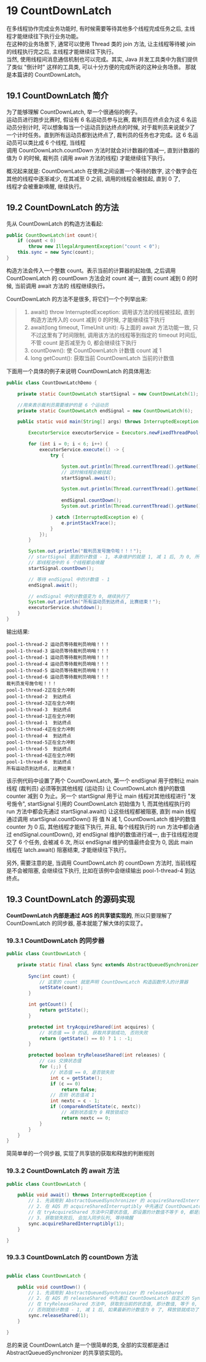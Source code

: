 # 19 CountDownLatch

在多线程协作完成业务功能时, 有时候需要等待其他多个线程完成任务之后, 主线程才能继续往下执行业务功能。  
在这种的业务场景下, 通常可以使用 Thread 类的 join 方法, 让主线程等待被 join 的线程执行完之后, 主线程才能继续往下执行。  
当然, 使用线程间消息通信机制也可以完成。其实,  Java 并发工具类中为我们提供了类似 "倒计时" 这样的工具类, 可以十分方便的完成所说的这种业务场景。
那就是本篇讲的 CountDownLatch。

## 19.1 CountDownLatch 简介
为了能够理解 CountDownLatch,  举一个很通俗的例子。  
运动员进行跑步比赛时, 假设有 6 名运动员参与比赛, 裁判员在终点会为这 6 名运动员分别计时, 可以想象每当一个运动员到达终点的时候, 
对于裁判员来说就少了一个计时任务。直到所有运动员都到达终点了, 裁判员的任务也才完成。这 6 名运动员可以类比成 6 个线程, 当线程  
调用 CountDownLatch.countDown 方法时就会对计数器的值减一, 直到计数器的值为 0 的时候, 裁判员 (调用 await 方法的线程) 才能继续往下执行。

概况起来就是: CountDownLatch 在使用之间设置一个等待的数字, 这个数字会在其他的线程中逐渐减少, 在其减至 0 之前, 调用的线程会被挂起, 直到 0 了,  
线程才会被重新唤醒, 继续执行。

## 19.2 CountDownLatch 的方法

先从 CountDownLatch 的构造方法看起:

```java
public CountDownLatch(int count){
    if (count < 0) 
        throw new IllegalArgumentException("count < 0");
    this.sync = new Sync(count);
}
```

构造方法会传入一个整数 count。表示当前的计算器的起始值, 之后调用 CountDownLatch 的 countDown 方法会对 count 减一, 直到 count 减到 0 的时候, 当前调用 await 方法的
线程继续执行。

CountDownLatch 的方法不是很多, 将它们一个个列举出来: 

> 1. await() throw InterruptedException: 调用该方法的线程被挂起, 直到构造方法传入的 count 减到 0 的时候, 才能继续往下执行  
> 2. await(long timeout, TimeUnit unit): 与上面的 await 方法功能一致, 只不过这里有了时间限制, 调用该方法的线程等到指定的 timeout 时间后, 不管 count 是否减至为 0, 都会继续往下执行  
> 3. countDown(): 使 CountDownLatch 计数值 count 减 1  
> 4. long getCount(): 获取当前 CountDownLatch 当前的计数值

下面用一个具体的例子来说明 CountDownLatch 的具体用法:

```java
public class CountDownLatchDemo {

    private static CountDownLatch startSignal = new CountDownLatch(1);

    //用来表示裁判员需要维护的是 6 个运动员
    private static CountDownLatch endSignal = new CountDownLatch(6);

    public static void main(String[] args) throws InterruptedException {

        ExecutorService executorService = Executors.newFixedThreadPool(6);

        for (int i = 0; i < 6; i++) {
            executorService.execute(() -> {
                try {

                    System.out.println(Thread.currentThread().getName() + " 运动员等待裁判员响哨！！！");
                    // 这时候线程会被挂起
                    startSignal.await();

                    System.out.println(Thread.currentThread().getName() + "正在全力冲刺");
                    
                    endSignal.countDown();
                    System.out.println(Thread.currentThread().getName() + "  到达终点");

                } catch (InterruptedException e) {
                    e.printStackTrace();
                }
            });
        }

        System.out.println("裁判员发号施令啦！！！");
        // startSignal 里面的计数值 - 1, 本身维护的就是 1, 减 1 后, 为 0, 所有卡在 startSignal 的线程都会唤醒
        // 即线程池中的 6 个线程都会唤醒
        startSignal.countDown();

        // 等待 endSignal 中的计数值 - 1
        endSignal.await();

        // endSignal 中的计数值变为 0, 继续执行了
        System.out.println("所有运动员到达终点, 比赛结束！");
        executorService.shutdown();
    }
}

```

输出结果: 

```log
pool-1-thread-2 运动员等待裁判员响哨！！！
pool-1-thread-3 运动员等待裁判员响哨！！！
pool-1-thread-1 运动员等待裁判员响哨！！！
pool-1-thread-4 运动员等待裁判员响哨！！！
pool-1-thread-5 运动员等待裁判员响哨！！！
pool-1-thread-6 运动员等待裁判员响哨！！！
裁判员发号施令啦！！！
pool-1-thread-2正在全力冲刺
pool-1-thread-2  到达终点
pool-1-thread-3正在全力冲刺
pool-1-thread-3  到达终点
pool-1-thread-1正在全力冲刺
pool-1-thread-1  到达终点
pool-1-thread-4正在全力冲刺
pool-1-thread-4  到达终点
pool-1-thread-5正在全力冲刺
pool-1-thread-5  到达终点
pool-1-thread-6正在全力冲刺
pool-1-thread-6  到达终点
所有运动员到达终点, 比赛结束！
```

该示例代码中设置了两个 CountDownLatch, 第一个 endSignal 用于控制让 main 线程 (裁判员) 必须等到其他线程 (运动员) 让 CountDownLatch 
维护的数值 counter 减到 0 为止。另一个 startSignal 用于让 main 线程对其他线程进行 "发号施令", startSignal 引用的 CountDownLatch 初始值为 1, 
而其他线程执行的 run 方法中都会先通过 startSignal.await() 让这些线程都被阻塞, 直到 main 线程通过调用 startSignal.countDown() 将
值 N 减 1, CountDownLatch 维护的数值 counter 为 0 后, 其他线程才能往下执行, 并且, 每个线程执行的 run 方法中都会通过 endSignal.countDown(), 
对 endSignal 维护的数值进行减一, 由于往线程池提交了 6 个任务, 会被减 6 次, 所以 endSignal 维护的值最终会变为 0, 因此 main 线程在 
latch.await() 阻塞结束, 才能继续往下执行。

另外, 需要注意的是, 当调用 CountDownLatch 的 countDown 方法时, 当前线程是不会被阻塞, 会继续往下执行, 比如在该例中会继续输出 
pool-1-thread-4 到达终点。

## 19.3 CountDownLatch 的源码实现

**CountDownLatch 内部是通过 AQS 的共享锁实现的**, 所以只要理解了 CountDownLatch 的同步器, 基本就能了解大体的实现了。

### 19.3.1 CountDownLatch 的同步器

```java
public class CountDownLatch {

    private static final class Sync extends AbstractQueuedSynchronizer {
    	
        Sync(int count) {
            // 这里的 count 就是声明 CountDownLatch 构造函数传入的计算器
            setState(count);
        }

        int getCount() {
            return getState();
        }

        protected int tryAcquireShared(int acquires) {
            // 状态值 == 0 的话, 获取共享锁成功, 否则失败
            return (getState() == 0) ? 1 : -1;
        }

        protected boolean tryReleaseShared(int releases) {
            // cas 交换状态值
            for (;;) {
                // 状态值 == 0, 是否锁失败
                int c = getState();
                if (c == 0)
                    return false;
                // 否则 状态值减 1     
                int nextc = c - 1;
                if (compareAndSetState(c, nextc))
                    // 减到状态值为 0 释放锁成功
                    return nextc == 0;
            }
        }
    }
}
```

简简单单的一个同步器, 实现了共享锁的获取和释放的判断规则

### 19.3.2 CountDownLatch 的 await 方法

```java
public class CountDownLatch {

    public void await() throws InterruptedException {
        // 1. 先调用到 AbstractQueuedSynchronizer 的 acquireSharedInterruptibly
        // 2. 在 AQS 的 acquireSharedInterruptibly 中先通过 CountDownLatch 自定义的 Sync 的 tryAcquireShared() 方法判断是否可以获取锁
        // 在 tryAcquireShared 方法中只要状态值, 即设置的计数值不等于 0, 都是获取锁失败
        // 3. 获取锁失败后, 会加入同步队列, 等待唤醒
        sync.acquireSharedInterruptibly(1);
    }

}
```

### 19.3.3 CountDownLatch 的 countDown 方法

```java

public class CountDownLatch {

    public void countDown() {
        // 1. 先调用到 AbstractQueuedSynchronizer 的 releaseShared
        // 2. 在 AQS 的 releaseShared 中先通过 CountDownLatch 自定义的 Sync 的 tryReleaseShared() 方法判断是否可以获取锁
        // 在 tryReleaseShared 方法中, 获取到当前的状态值, 即计数值, 等于 0, 直接释放锁失败
        // 否则就给计数值 - 1, 减 1 后, 如果最新的计数值为 0 了, 释放锁就成功了, 同时唤醒阻塞在同步队列中的线程
        sync.releaseShared(1);
    }

}
```

总的来说 CountDownLatch 是一个很简单的类, 全部的实现都是通过 AbstractQueuedSynchronizer 的共享锁实现的。

